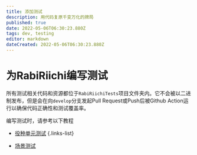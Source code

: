 ```yaml
---
title: 添加测试
description: 用代码复原千变万化的牌局
published: true
date: 2022-05-06T06:30:23.880Z
tags: dev, testing
editor: markdown
dateCreated: 2022-05-06T06:30:23.880Z
---
```


# 为RabiRiichi编写测试

所有测试相关代码和资源都位于`RabiRiichiTests`项目文件夹内。它不会被以二进制发布，但是会在向`develop`分支发起Pull Request或Push后被Github Action运行以确保代码正确性和测试覆盖率。

编写测试时，请参考以下教程

- [役种单元测试](/zh/develop/testing/yaku-unit-test)
{.links-list}

- [场景测试](/zh/develop/testing/scenario-test)